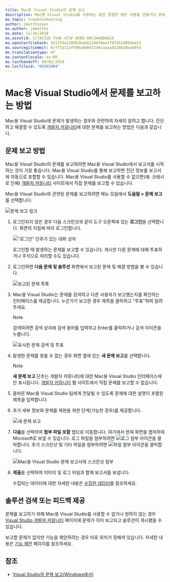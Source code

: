 ```yaml
---
title: Mac용 Visual Studio의 문제 보고
description: Mac용 Visual Studio를 사용하는 동안 경험한 제안 사항을 만들거나 문제를 보고하는 방법
ms.topic: troubleshooting
author: jmatthiesen
ms.author: jomatthi
ms.date: 11/16/2018
ms.assetid: 1C7AC52E-754E-473F-A5B5-00C3A40DAACD
ms.openlocfilehash: 3513f4e120db3bab61348f0ee1f0f452d09ded15
ms.sourcegitcommit: 6cfffa72af599a9d667249caaaa411bb28ea69fd
ms.translationtype: HT
ms.contentlocale: ko-KR
ms.lasthandoff: 09/02/2020
ms.locfileid: "66501004"
---
```

# <a name="how-to-report-a-problem-in-visual-studio-for-mac"></a>Mac용 Visual Studio에서 문제를 보고하는 방법

Mac용 Visual Studio에 문제가 발생하는 경우와 관련하여 자세히 알려고 합니다. 진단하고 해결할 수 있도록 [개발자 커뮤니티](https://developercommunity.visualstudio.com/spaces/41/index.html)에 대한 문제를 보고하는 방법은 다음과 같습니다.

## <a name="how-to-report-a-problem"></a>문제 보고 방법

Mac용 Visual Studio의 문제를 보고하려면 Mac용 Visual Studio에서 보고서를 시작하는 것이 가장 좋습니다. Mac용 Visual Studio를 통해 보고하면 진단 정보를 보고서에 자동으로 포함할 수 있습니다. Mac용 Visual Studio를 사용할 수 없으면(예: 크래시로 인해) [개발자 커뮤니티](https://developercommunity.visualstudio.com/content/problem/post.html?space=41) 사이트에서 직접 문제를 보고할 수 있습니다.

Mac용 Visual Studio와 관련된 문제를 보고하려면 메뉴 모음에서 **도움말 > 문제 보고**를 선택합니다.

![문제 보고 링크](media/report-problem-image1.png)

1. 로그인되지 않은 경우 다음 스크린샷과 같이 도구 오른쪽에 있는 **로그인**을 선택합니다. 화면의 지침에 따라 로그인합니다.

    !["로그인" 단추가 있는 대화 상자](media/report-problem-image2.png)

    로그인할 때 발생하는 문제를 보고할 수 있습니다. 게시한 다른 문제에 대해 투표하거나 주석으로 처리할 수도 있습니다.

1. 로그인하면 **다음 문제 및 솔루션** 화면에서 보고된 문제 및 해결 방법을 볼 수 있습니다.

    ![보고된 문제 목록](media/report-problem-image3.png)

1. Mac용 Visual Studio는 문제를 검색하고 다른 사용자가 보고했는지를 확인하는 인터페이스를 제공합니다. 누군가가 보고한 경우 제목을 클릭하고 "투표"하여 알려주세요.
   > [!NOTE]
   > 검색하려면 검색 상자에 검색 용어를 입력하고 Enter를 클릭하거나 검색 아이콘을 누릅니다.

   ![유사한 문제 검색 및 투표](media/report-problem-image4.png)

1. 발생한 문제를 찾을 수 없는 경우 화면 옆에 있는 **새 문제 보고**를 선택합니다.

   > [!NOTE]
   > **새 문제 보고** 단추는 개발자 커뮤니티에 대한 Mac용 Visual Studio 인터페이스에만 표시됩니다. [개발자 커뮤니티](https://developercommunity.visualstudio.com/) 웹 사이트에서 직접 문제를 보고할 수 없습니다.

1. 올바른 Mac용 Visual Studio 팀에게 전달될 수 있도록 문제에 대한 설명이 포함된 제목을 입력합니다.

1. 추가 세부 정보와 문제를 재현을 위한 단계(가능한 경우)를 제공합니다.

   ![새 문제 보고](media/report-problem-image5.png)

1. **다음**을 선택하여 **첨부 파일 포함** 탭으로 이동합니다. 여기에서 현재 화면을 캡처하여 Microsoft로 보낼 수 있습니다. 로그 파일을 첨부하려면 ![로그 첨부](media/report-problem-attach-logs.png) 아이콘을 클릭합니다. 추가 스크린샷 및 기타 파일을 첨부하려면 ![파일 첨부](media/report-problem-attach-file.png) 아이콘을 클릭합니다.

   ![Mac용 Visual Studio 문제 보고서에 스크린샷 첨부](media/report-problem-image6.png)

1. **제출**을 선택하여 이미지 및 로그 파일과 함께 보고서를 보냅니다.

   수집되는 데이터에 대한 자세한 내용은 [수집한 데이터](/visualstudio/ide/developer-community-privacy#data-we-collect)를 참조하세요.

## <a name="search-for-solutions-or-provide-feedback"></a>솔루션 검색 또는 피드백 제공

문제를 보고하기 위해 Mac용 Visual Studio를 사용할 수 없거나 원하지 않는 경우 [Visual Studio 개발자 커뮤니티](https://developercommunity.visualstudio.com/) 페이지에 문제가 이미 보고되고 솔루션이 게시됐을 수 있습니다.

보고할 문제가 없지만 기능을 제안하려는 경우 따로 위치가 정해져 있습니다. 자세한 내용은 [기능 제안](https://developercommunity.visualstudio.com/content/idea/post.html?space=41) 페이지를 참조하세요.

## <a name="see-also"></a>참조

- [Visual Studio의 문제 보고(Windows에서)](/visualstudio/ide/how-to-report-a-problem-with-visual-studio-2017)
